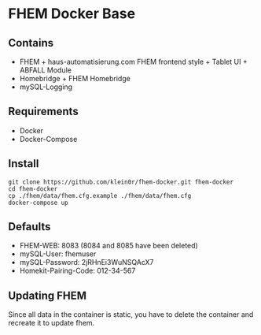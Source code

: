 # FHEM Docker Base

## Contains

- FHEM + haus-automatisierung.com FHEM frontend style + Tablet UI + ABFALL Module
- Homebridge + FHEM Homebridge
- mySQL-Logging

## Requirements

- Docker
- Docker-Compose

## Install

```
git clone https://github.com/klein0r/fhem-docker.git fhem-docker
cd fhem-docker
cp ./fhem/data/fhem.cfg.example ./fhem/data/fhem.cfg
docker-compose up
```

## Defaults

- FHEM-WEB: 8083 (8084 and 8085 have been deleted)
- mySQL-User: fhemuser
- mySQL-Password: 2jRHnEi3WuNSQAcX7
- Homekit-Pairing-Code: 012-34-567

## Updating FHEM

Since all data in the container is static, you have to delete the container and recreate it to update fhem.
